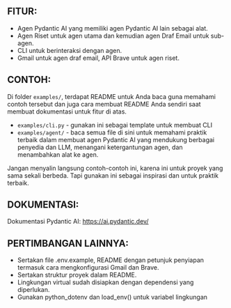 ## FITUR:

- Agen Pydantic AI yang memiliki agen Pydantic AI lain sebagai alat.
- Agen Riset untuk agen utama dan kemudian agen Draf Email untuk sub-agen.
- CLI untuk berinteraksi dengan agen.
- Gmail untuk agen draf email, API Brave untuk agen riset.

## CONTOH:

Di folder `examples/`, terdapat README untuk Anda baca guna memahami contoh tersebut dan juga cara membuat README Anda sendiri saat membuat dokumentasi untuk fitur di atas.

- `examples/cli.py` - gunakan ini sebagai template untuk membuat CLI
- `examples/agent/` - baca semua file di sini untuk memahami praktik terbaik dalam membuat agen Pydantic AI yang mendukung berbagai penyedia dan LLM, menangani ketergantungan agen, dan menambahkan alat ke agen.

Jangan menyalin langsung contoh-contoh ini, karena ini untuk proyek yang sama sekali berbeda. Tapi gunakan ini sebagai inspirasi dan untuk praktik terbaik.

## DOKUMENTASI:

Dokumentasi Pydantic AI: https://ai.pydantic.dev/

## PERTIMBANGAN LAINNYA:

- Sertakan file .env.example, README dengan petunjuk penyiapan termasuk cara mengkonfigurasi Gmail dan Brave.
- Sertakan struktur proyek dalam README.
- Lingkungan virtual sudah disiapkan dengan dependensi yang diperlukan.
- Gunakan python_dotenv dan load_env() untuk variabel lingkungan
